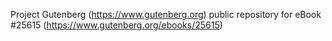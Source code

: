 Project Gutenberg (https://www.gutenberg.org) public repository for eBook #25615 (https://www.gutenberg.org/ebooks/25615)
